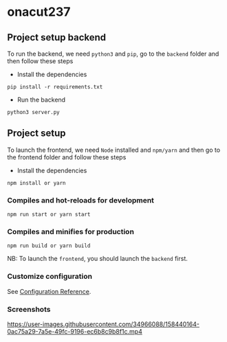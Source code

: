 # onacut237


## Project setup backend
To run the backend, we need `python3` and `pip`,  go to the `backend` folder and then follow these steps

- Install the dependencies
```
pip install -r requirements.txt
```

- Run the backend
```
python3 server.py
```


## Project setup
To launch the frontend, we need `Node` installed and `npm/yarn` and then go to the frontend folder and follow these steps

- Install the dependencies
```
npm install or yarn
```

### Compiles and hot-reloads for development
```
npm run start or yarn start
```

### Compiles and minifies for production
```
npm run build or yarn build
```

NB: To launch the `frontend`, you should launch the `backend` first.


### Customize configuration
See [Configuration Reference](https://cli.vuejs.org/config/).

### Screenshots

https://user-images.githubusercontent.com/34966088/158440164-0ac75a29-7a5e-49fc-9196-ec6b8c9b8f1c.mp4


